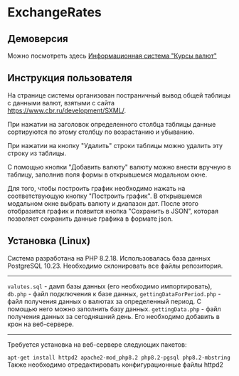 # ExchangeRates
## Демоверсия
Можно посмотреть здесь [Информационная система "Курсы валют"](http://176.108.144.234/)
## Инструкция пользователя

На странице системы организован постраничный вывод общей таблицы с данными валют, взятыми с сайта https://www.cbr.ru/development/SXML/. 

При нажатии на заголовок определенного столбца таблицы данные сортируются по этому столбцу по возрастанию и убыванию. 

При нажатии на кнопку "Удалить" строки таблицы можно удалить эту строку из таблицы. 

С помощью кнопки "Добавить валюту" валюту можно внести вручную в таблицу, заполнив поля формы в открывшемся модальном окне.

Для того, чтобы построить график необходимо нажать на соответствующую кнопку "Построить график". В открывшемся модальном окне выбрать валюту и диапазон дат. После этого отобразится график и появится кнопка "Сохранить в JSON", которая позволяет сохранить данные графика в формате json.

## Установка (Linux)
Система разработана на PHP 8.2.18. Использовалась база данных PostgreSQL 10.23.
Необходимо склонировать все файлы репозитория. 
___
`valutes.sql` - дамп базы данных (его необходимо импортировать),
`db.php` - файл подключения к базе данных, 
`gettingDataForPeriod.php` - файл получения данных о валютах за определенный период. С помощью него можно заполнить базу данных. 
`gettingData.php` - файл получения данных за сегодняшний день. Его необходимо добавить в крон на веб-сервере. 
___

Требуется установка на веб-сервере следующих пакетов:

`apt-get install httpd2 apache2-mod_php8.2 php8.2-pgsql php8.2-mbstring`
Также необходимо отредактировать конфигурационные файлы httpd2
